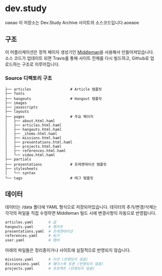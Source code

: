 dev.study
=========
oaeao
이 저장소는 Dev.Study Archive 사이트의 소스코드입니다.aoeaoe

## 구조
이 어플리케이션은 정적 페이지 생성기인 [Middleman]()을 사용해서
만들어져있습니다. 소스 코드가 업데이트 되면 Travis를 통해 사이트
전체를 다시 빌드하고, Github로 업로드하는 구조로 이루어집니다.

### Source 디렉토리 구조
```
├── articles                  # Article 템플릿
├── fonts
├── hangouts                  # Hangout 템플릿
├── images
├── javascripts
├── layouts
├── pages                     # 주요 페이지
│   ├── about.html.haml
│   ├── articles.html.haml
│   ├── hangouts.html.haml
│   ├── _items.html.haml
│   ├── missions.html.haml
│   ├── presentations.html.haml
│   ├── projects.html.haml
│   ├── references.html.haml
│   └── video.html.haml
├── partials
├── presentations             # 프레젠테이션 템플릿
├── stylesheets
│   └── syntax
└── tags                      # 태그 템플릿
```

## 데이터
데이터는 /data 폴더에 YAML 형식으로 저장되어있습니다. 데이터의
추가/변경/삭제는 각각의 파일을 직접 수정하면 Middleman 빌드 시에
변경사항이 자동으로 반영됩니다.

```sh
articles.yaml       # 글
hangouts.yaml       # 행아웃
presentations.yaml  # 프레젠테이션
references.yaml     # 링크
user.yaml           # 멤버
```

아래의 파일들은 정리중이거나 사이트에 실질적으로 반영되지 않습니다.

```sh
missions.yaml       # 미션 (반영되지 않음)
discussions.yaml    # 페이스북 토론 (반영되지 않음)
projects.yaml       # 프로젝트 (반영되지 않음)
```
